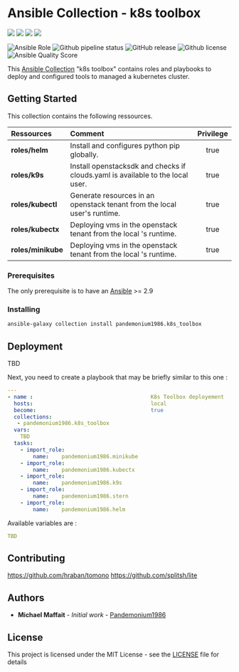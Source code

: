 # Ansible Collection - k8s toolbox

![](https://img.shields.io/github/release/Pandemonium1986/ansible-collection-openstack.svg)
![](https://img.shields.io/github/repo-size/Pandemonium1986/ansible-collection-openstack.svg)
![](https://img.shields.io/github/release-date/Pandemonium1986/ansible-collection-openstack.svg)
![](https://img.shields.io/github/license/Pandemonium1986/ansible-collection-openstack.svg)

![Ansible Role](https://img.shields.io/ansible/role/51080?logo=ansible)
![Github pipeline status](https://github.com/Pandemonium1986/ansible-role-helm/workflows/Molecule:%20Github%20actions%20pipeline/badge.svg)
![GitHub release](https://img.shields.io/github/release/Pandemonium1986/ansible-role-helm.svg?logo=github)
![Github license](https://img.shields.io/github/license/Pandemonium1986/ansible-role-helm.svg?logo=github)
![Ansible Quality Score](https://img.shields.io/ansible/quality/51080?logo=ansible)

This [Ansible Collection](https://docs.ansible.com/ansible/latest/user_guide/collections_using.html) "k8s toolbox" contains roles and playbooks to deploy and configured tools to managed a kubernetes cluster.

## Getting Started

This collection contains the following ressources.

| Ressources         | Comment                                                                        | Privilege |
| :----------------- | :----------------------------------------------------------------------------- | :-------: |
| **roles/helm**     | Install and configures python pip globally.                                    |    true   |
| **roles/k9s**      | Install openstacksdk and checks if clouds.yaml is available to the local user. |    true   |
| **roles/kubectl**  | Generate resources in an openstack tenant from the local user's runtime.       |    true   |
| **roles/kubectx**  | Deploying vms in the openstack tenant from the local 's runtime.               |    true   |
| **roles/minikube** | Deploying vms in the openstack tenant from the local 's runtime.               |    true   |

### Prerequisites

The only prerequisite is to have an [Ansible](https://docs.ansible.com/ansible/latest/installation_guide/index.html) >= 2.9

### Installing

```sh
ansible-galaxy collection install pandemonium1986.k8s_toolbox
```

## Deployment

TBD

Next, you need to create a playbook that may be briefly similar to this one :

```yaml
---
- name :                                     K8s Toolbox deployement
  hosts:                                     local
  become:                                    true
  collections:
   - pandemonium1986.k8s_toolbox
  vars:
    TBD
  tasks:
    - import_role:
        name:    pandemonium1986.minikube
    - import_role:
        name:    pandemonium1986.kubectx
    - import_role:
        name:    pandemonium1986.k9s
    - import_role:
        name:    pandemonium1986.stern
    - import_role:
        name:    pandemonium1986.helm
```

Available variables are :

```yaml
TBD
```

## Contributing

<https://github.com/hraban/tomono>
<https://github.com/splitsh/lite>

## Authors

-   **Michael Maffait** - _Initial work_ - [Pandemonium1986](https://github.com/Pandemonium1986)

## License

This project is licensed under the MIT License - see the [LICENSE](./LICENSE) file for details
